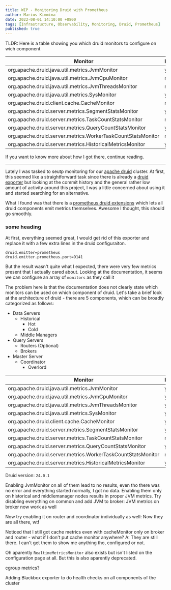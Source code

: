 ```yaml
---
title: WIP - Monitoring Druid with Prometheus
author: Marius Kimmina
date: 2022-08-01 14:10:00 +0800
tags: [Infrastructure, Observability, Monitoring, Druid, Prometheus]
published: true
---
```

 
TLDR: Here is a table showing you which druid monitors to configure on wich component 

| Monitor                                                     | Historical | Broker | Router | Coordinator | MiddleManager |
| ----------------------------------------------------------- | ---------- | ------ | ------ | ----------- | ------------- |
| org.apache.druid.java.util.metrics.JvmMonitor               | yes        | yes    | yes    | yes         | yes           |
| org.apache.druid.java.util.metrics.JvmCpuMonitor            | no        | no    | no    | no         | no           |
| org.apache.druid.java.util.metrics.JvmThreadsMonitor        | no        | no    | no    | no         | no           |
| org.apache.druid.java.util.metrics.SysMonitor               | yes        | no     | no     | no          | yes           |
| org.apache.druid.client.cache.CacheMonitor                  | no     | no | no | no      | no        |
| org.apache.druid.server.metrics.SegmentStatsMonitor         | yes        | no     | no     | no          | no            | 
| org.apache.druid.server.metrics.TaskCountStatsMonitor       | no         | yes    | no     | yes         | no            |
| org.apache.druid.server.metrics.QueryCountStatsMonitor      | yes        | yes    | yes    | no          | no            |
| org.apache.druid.server.metrics.WorkerTaskCountStatsMonitor | no         | no     | no     | no          | yes           |
| org.apache.druid.server.metrics.HistoricalMetricsMonitor    | yes        | no    | no     | no          | no            |

If you want to know more about how I got there, continue reading.

---

Lately I was tasked to seutp monitoring for our [apache druid](https://druid.apache.org/) cluster. At first, this seemed like a straightforward task since there is already a [druid exporter](https://github.com/opstree/druid-exporter) but looking at the commit history and the general rather low amount of activity around this project, I was a little concerned about using it and started searching for an alternative. 

What I found was that there is a [prometheus druid extensions](https://druid.apache.org/docs/latest/development/extensions-contrib/prometheus.html) which lets all druid components emit metrics themselves.  Awesome I thought, this should go smoothly.  


### some heading

At first, everything seemed great, I would get rid of this exporter and replace it with a few extra lines in the druid configuraiton.

```
druid.emitter=prometheus
druid.emitter.prometheus.port=9141
```

But the result wasn't quite what I expected, there were very few metrics present that I actually cared about.
Looking at the documentation, it seems we can configure an array of `monitors` as they call it

The problem here is that the documentation does not clearly state which monitors can be used on which component of druid. 
Let's take a brief look at the architecture of druid - there are 5 components, which can be broadly categorized as follows:

* Data Servers
	* Historical
		 * Hot
		 * Cold
	* Middle Managers
* Query Servers
	* Routers (Optional)
	* Brokers
* Master Server
	* Coordinator
		* Overlord





| Monitor                                                     | Historical | Broker | Router | Coordinator | MiddleManager |
| ----------------------------------------------------------- | ---------- | ------ | ------ | ----------- | ------------- |
| org.apache.druid.java.util.metrics.JvmMonitor               | yes        | yes    | yes    | yes         | yes           |
| org.apache.druid.java.util.metrics.JvmCpuMonitor            | yes        | yes    | yes    | yes         | yes           |
| org.apache.druid.java.util.metrics.JvmThreadsMonitor        | yes        | yes    | yes    | yes         | yes           |
| org.apache.druid.java.util.metrics.SysMonitor               | yes        | no     | no     | no          | yes           |
| org.apache.druid.client.cache.CacheMonitor                  | yes/no     | yes/no | yes/no | yes/no      | yes/no        |
| org.apache.druid.server.metrics.SegmentStatsMonitor         | yes        | no     | no     | no          | no            | 
| org.apache.druid.server.metrics.TaskCountStatsMonitor       | no         | yes    | no     | yes         | no            |
| org.apache.druid.server.metrics.QueryCountStatsMonitor      | yes        | yes    | yes    | no          | no            |
| org.apache.druid.server.metrics.WorkerTaskCountStatsMonitor | no         | no     | no     | no          | yes           |
| org.apache.druid.server.metrics.HistoricalMetricsMonitor    | yes        | yes/no    | no     | no          | no            |

Druid version: `24.0.1`

Enabling JvmMonitor on all of them lead to no results, even tho there was no error and everything started normally, I got no data.
Enabling them only on historical and middlemanager nodes results in proper JVM metrics. 
Try disabling everything on common and add JVM to broker: JVM metrics on broker now work as well

Now try enabling it on router and coordinator individually as well: Now they are all there, wtf

Noticed that I still got cache metrics even with cacheMonitor only on broker and router - what if I don't put cache monitor anywhere? A: They are still there. I can't get them to show me anything tho, configured or not.

Oh aparently  `RealtimeMetricsMonitor` also exists but isn't listed on the configuration page at all. But this is also aparently deprecated.

cgroup metrics?


Adding Blackbox exporter to do health checks on all components of the cluster


